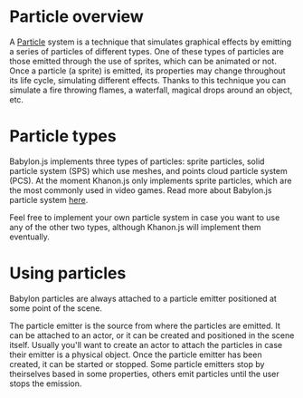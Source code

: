 # Particle overview

A [Particle](https://khanonjs.com/api-docs/modules/decorators_particle.html) system is a technique that simulates graphical effects by emitting a series of particles of different types. One of these types of particles are those emitted through the use of sprites, which can be animated or not. Once a particle (a sprite) is emitted, its properties may change throughout its life cycle, simulating different effects. Thanks to this technique you can simulate a fire throwing flames, a waterfall, magical drops around an object, etc.

# Particle types

Babylon.js implements three types of particles: sprite particles, solid particle system (SPS) which use meshes, and points cloud particle system (PCS). At the moment Khanon.js only implements sprite particles, which are the most commonly used in video games. Read more about Babylon.js particle system [here](https://doc.babylonjs.com/features/featuresDeepDive/particles).

Feel free to implement your own particle system in case you want to use any of the other two types, although Khanon.js will implement them eventually.

# Using particles

Babylon particles are always attached to a particle emitter positioned at some point of the scene.

The particle emitter is the source from where the particles are emitted. It can be attached to an actor, or it can be created and positioned in the scene itself. Usually you'll want to create an actor to attach the particles in case their emitter is a physical object. Once the particle emitter has been created, it can be started or stopped. Some particle emitters stop by theirselves based in some properties, others emit particles until the user stops the emission.